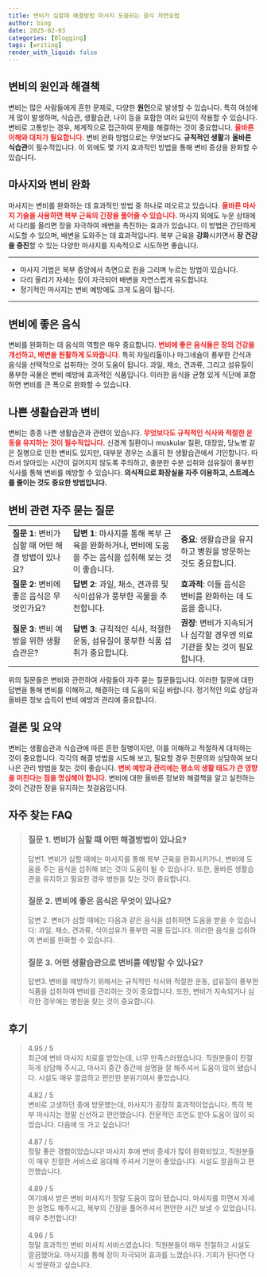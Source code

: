 ```yaml
---
title: 변비가 심할때 해결방법 마사지 도움되는 음식 자연요법
author: bing
date: 2025-02-03
categories: [Blogging]
tags: [writing]
render_with_liquid: false
---
```



<h2 id='변비의 원인과 해결책'>변비의 원인과 해결책</h2>

<p>변비는 많은 사람들에게 흔한 문제로, 다양한 <b>원인</b>으로 발생할 수 있습니다. 특히 여성에게 많이 발생하며, 식습관, 생활습관, 나이 등을 포함한 여러 요인이 작용할 수 있습니다. 변비로 고통받는 경우, 체계적으로 접근하여 문제를 해결하는 것이 중요합니다. <b><span style="color: #ee2323;">올바른 이해와 대처가 필요합니다.</span></b> 변비 완화 방법으로는 무엇보다도 <b>규칙적인 생활</b>과 <b>올바른 식습관</b>이 필수적입니다. 이 외에도 몇 가지 효과적인 방법을 통해 변비 증상을 완화할 수 있습니다.</p>

<h2 id='마사지와 변비 완화'>마사지와 변비 완화</h2>

<p>마사지는 변비를 완화하는 데 효과적인 방법 중 하나로 떠오르고 있습니다. <b><span style="color: #ee2323;">올바른 마사지 기술을 사용하면 복부 근육의 긴장을 풀어줄 수 있습니다.</span></b> 마사지 외에도 누운 상태에서 다리를 올리면 장을 자극하여 배변을 촉진하는 효과가 있습니다. 이 방법은 간단하게 시도할 수 있으며, 배변을 도와주는 데 효과적입니다. 복부 근육을 <b>강화</b>시키면서 <b>장 건강을 증진</b>할 수 있는 다양한 마사지를 지속적으로 시도하면 좋습니다.</p>

<hr />

<ul>
    <li>마사지 기법은 복부 중앙에서 측면으로 원을 그리며 누르는 방법이 있습니다.</li>
    <li>다리 올리기 자세는 장이 자극되어 배변을 자연스럽게 유도합니다.</li>
    <li>정기적인 마사지는 변비 예방에도 크게 도움이 됩니다.</li>
</ul>

<hr />

<h2 id='변비에 좋은 음식'>변비에 좋은 음식</h2>

<p>변비를 완화하는 데 음식의 역할은 매우 중요합니다. <b><span style="color: #ee2323;">변비에 좋은 음식들은 장의 건강을 개선하고, 배변을 원활하게 도와줍니다.</span></b> 특히 자일리톨이나 마그네슘이 풍부한 간식과 음식을 선택적으로 섭취하는 것이 도움이 됩니다. 과일, 채소, 견과류, 그리고 섬유질이 풍부한 곡물은 변비 예방에 효과적인 식품입니다. 이러한 음식을 균형 있게 식단에 포함하면 변비를 큰 폭으로 완화할 수 있습니다.</p>

<h2 id='나쁜 생활습관과 변비'>나쁜 생활습관과 변비</h2>

<p>변비는 종종 나쁜 생활습관과 관련이 있습니다. <b><span style="color: #ee2323;">무엇보다도 규칙적인 식사와 적절한 운동을 유지하는 것이 필수적입니다.</span></b> 신경계 질환이나 muskular 질환, 대장암, 당뇨병 같은 질병으로 인한 변비도 있지만, 대부분 경우는 소홀히 한 생활습관에서 기인합니다. 따라서 앉아있는 시간이 길어지지 않도록 주의하고, 충분한 수분 섭취와 섬유질이 풍부한 식사를 통해 변비를 예방할 수 있습니다. <b>의식적으로 화장실을 자주 이용하고, 스트레스를 줄이는 것도 중요한 방법입니다.</b></p>

<h2 id='변비 관련 자주 묻는 질문'>변비 관련 자주 묻는 질문</h2>

<table>
    <tr>
        <td><b>질문 1</b>: 변비가 심할 때 어떤 해결 방법이 있나요?</td>
        <td><b>답변 1</b>: 마사지를 통해 복부 근육을 완화하거나, 변비에 도움을 주는 음식을 섭취해 보는 것이 좋습니다.</td>
        <td><b>중요</b>: 생활습관을 유지하고 병원을 방문하는 것도 중요합니다.</td>
    </tr>
    <tr>
        <td><b>질문 2</b>: 변비에 좋은 음식은 무엇인가요?</td>
        <td><b>답변 2</b>: 과일, 채소, 견과류 및 식이섬유가 풍부한 곡물을 추천합니다.</td>
        <td><b>효과적</b>: 이들 음식은 변비를 완화하는 데 도움을 줍니다.</td>
    </tr>
    <tr>
        <td><b>질문 3</b>: 변비 예방을 위한 생활습관은?</td>
        <td><b>답변 3</b>: 규칙적인 식사, 적절한 운동, 섬유질이 풍부한 식품 섭취가 중요합니다.</td>
        <td><b>권장</b>: 변비가 지속되거나 심각할 경우엔 의료기관을 찾는 것이 필요합니다.</td>
    </tr>
</table>

<p>위의 질문들은 변비와 관련하여 사람들이 자주 묻는 질문들입니다. 이러한 질문에 대한 답변을 통해 변비를 이해하고, 해결하는 데 도움이 되길 바랍니다. 정기적인 의료 상담과 올바른 정보 습득이 변비 예방과 관리에 중요합니다.</p>

<h2 id='결론 및 요약'>결론 및 요약</h2>

<p>변비는 생활습관과 식습관에 따른 흔한 질병이지만, 이를 이해하고 적절하게 대처하는 것이 중요합니다. 각각의 해결 방법을 시도해 보고, 필요할 경우 전문의와 상담하여 보다 나은 관리 방법을 찾는 것이 좋습니다. <b><span style="color: #ee2323;">변비 예방과 관리에는 평소의 생활 태도가 큰 영향을 미친다는 점을 명심해야 합니다.</span></b> 변비에 대한 올바른 정보와 해결책을 알고 실천하는 것이 건강한 장을 유지하는 첫걸음입니다.</p>


<h2 id='자주_찾는_FAQ'>자주 찾는 FAQ</h2>
<div itemscope="" itemtype="https://schema.org/FAQPage"> 
<blockquote> 
<div itemscope="" itemprop="mainEntity" itemtype="https://schema.org/Question"> 
<h3 itemprop="name">질문 1. 변비가 심할 때 어떤 해결방법이 있나요?</h3> 
<div itemscope="" itemprop="acceptedAnswer" itemtype="https://schema.org/Answer"> 
<span itemprop="text"> 
<p>답변1. 변비가 심할 때에는 마사지를 통해 복부 근육을 완화시키거나, 변비에 도움을 주는 음식을 섭취해 보는 것이 도움이 될 수 있습니다. 또한, 올바른 생활습관을 유지하고 필요한 경우 병원을 찾는 것이 중요합니다.</p> 
</span> 
</div> 
</div> 
<div itemscope="" itemprop="mainEntity" itemtype="https://schema.org/Question"> 
<h3 itemprop="name">질문 2. 변비에 좋은 음식은 무엇이 있나요?</h3> 
<div itemscope="" itemprop="acceptedAnswer" itemtype="https://schema.org/Answer"> 
<span itemprop="text"> 
<p>답변 2. 변비가 심할 때에는 다음과 같은 음식을 섭취하면 도움을 받을 수 있습니다: 과일, 채소, 견과류, 식이섬유가 풍부한 곡물 등입니다. 이러한 음식을 섭취하여 변비를 완화할 수 있습니다.</p> 
</span> 
</div> 
</div> 
<div itemscope="" itemprop="mainEntity" itemtype="https://schema.org/Question"> 
<h3 itemprop="name">질문 3. 어떤 생활습관으로 변비를 예방할 수 있나요?</h3> 
<div itemscope="" itemprop="acceptedAnswer" itemtype="https://schema.org/Answer"> 
<span itemprop="text"> 
<p>답변3. 변비를 예방하기 위해서는 규칙적인 식사와 적절한 운동, 섬유질이 풍부한 식품을 섭취하여 변비를 관리하는 것이 중요합니다. 또한, 변비가 지속되거나 심각한 경우에는 병원을 찾는 것이 중요합니다.</p> 
</span> 
</div> 
</div> 
</blockquote> 
</div>
<h2 id='후기'>후기</h2>
<div itemscope itemtype="https://schema.org/Product">
  <blockquote>
  <div itemprop="review" itemscope itemtype="https://schema.org/Review">
      <div itemprop="reviewRating" itemscope itemtype="https://schema.org/Rating"> <span itemprop="ratingValue">4.95</span> / <span itemprop="bestRating">5</span> </div>
      <span itemprop="reviewBody">최근에 변비 마사지 치료를 받았는데, 너무 만족스러웠습니다. 직원분들이 친절하게 상담해 주시고, 마사지 중간 중간에 설명을 잘 해주셔서 도움이 많이 됐습니다. 시설도 매우 깔끔하고 편안한 분위기여서 좋았습니다.</span>
  </div>
  <br>
  <div itemprop="review" itemscope itemtype="https://schema.org/Review">
      <div itemprop="reviewRating" itemscope itemtype="https://schema.org/Rating"> <span itemprop="ratingValue">4.82</span> / <span itemprop="bestRating">5</span> </div>
      <span itemprop="reviewBody">변비로 고생하던 중에 방문했는데, 마사지가 굉장히 효과적이었습니다. 특히 복부 마사지는 정말 신선하고 편안했습니다. 전문적인 조언도 받아 도움이 많이 되었습니다. 다음에 또 가고 싶습니다!</span>
  </div>
  <br>
  <div itemprop="review" itemscope itemtype="https://schema.org/Review">
      <div itemprop="reviewRating" itemscope itemtype="https://schema.org/Rating"> <span itemprop="ratingValue">4.87</span> / <span itemprop="bestRating">5</span> </div>
      <span itemprop="reviewBody">정말 좋은 경험이었습니다! 마사지 후에 변비 증세가 많이 완화되었고, 직원분들이 매우 친절한 서비스로 응대해 주셔서 기분이 좋았습니다. 시설도 깔끔하고 편안했습니다.</span>
  </div>
  <br>
  <div itemprop="review" itemscope itemtype="https://schema.org/Review">
      <div itemprop="reviewRating" itemscope itemtype="https://schema.org/Rating"> <span itemprop="ratingValue">4.89</span> / <span itemprop="bestRating">5</span> </div>
      <span itemprop="reviewBody">여기에서 받은 변비 마사지가 정말 도움이 많이 됐습니다. 마사지를 하면서 자세한 설명도 해주시고, 복부의 긴장을 풀어주셔서 편안한 시간 보낼 수 있었습니다. 매우 추천합니다!</span>
  </div>
  <br>
  <div itemprop="review" itemscope itemtype="https://schema.org/Review">
      <div itemprop="reviewRating" itemscope itemtype="https://schema.org/Rating"> <span itemprop="ratingValue">4.96</span> / <span itemprop="bestRating">5</span> </div>
      <span itemprop="reviewBody">정말 효과적인 변비 마사지 서비스였습니다. 직원분들이 매우 친절하고 시설도 깔끔했어요. 마사지를 통해 장이 자극되어 효과를 느꼈습니다. 기회가 된다면 다시 방문하고 싶습니다.</span>
  </div>
  </blockquote>
</div>
